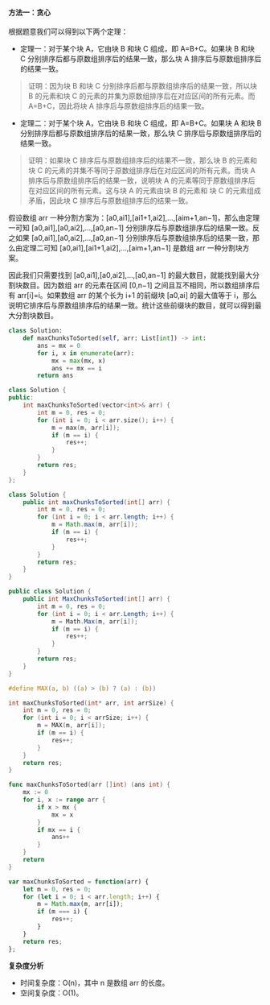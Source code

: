 ﻿#### [](https://leetcode.cn/problems/max-chunks-to-make-sorted/solution/zui-duo-neng-wan-cheng-pai-xu-de-kuai-by-gc4k//#方法一：贪心)方法一：贪心

根据题意我们可以得到以下两个定理：

-   定理一：对于某个块 A，它由块 B 和块 C 组成，即 A=B+C。如果块 B 和块 C 分别排序后都与原数组排序后的结果一致，那么块 A 排序后与原数组排序后的结果一致。

> 证明：因为块 B 和块 C 分别排序后都与原数组排序后的结果一致，所以块 B 的元素和块 C 的元素的并集为原数组排序后在对应区间的所有元素。而 A=B+C，因此将块 A 排序后与原数组排序后的结果一致。

-   定理二：对于某个块 A，它由块 B 和块 C 组成，即 A=B+C。如果块 A 和块 B 分别排序后都与原数组排序后的结果一致，那么块 C 排序后与原数组排序后的结果一致。

> 证明：如果块 C 排序后与原数组排序后的结果不一致，那么块 B 的元素和块 C 的元素的并集不等同于原数组排序后在对应区间的所有元素。而块 A 排序后与原数组排序后的结果一致，说明块 A 的元素等同于原数组排序后在对应区间的所有元素。这与块 A 的元素由块 B 的元素和 块 C 的元素组成矛盾，因此块 C 排序后与原数组排序后的结果一致。

假设数组 arr 一种分割方案为：[a0,ai1],[ai1+1,ai2],…,[aim+1,an−1]，那么由定理一可知 [a0,ai1],[a0,ai2],…,[a0,an−1] 分别排序后与原数组排序后的结果一致。反之如果 [a0,ai1],[a0,ai2],…,[a0,an−1] 分别排序后与原数组排序后的结果一致，那么由定理二可知 [a0,ai1],[ai1+1,ai2],…,[aim+1,an−1] 是数组 arr 一种分割块方案。

因此我们只需要找到 [a0,ai1],[a0,ai2],…,[a0,an−1] 的最大数目，就能找到最大分割块数目。因为数组 arr 的元素在区间 [0,n−1] 之间且互不相同，所以数组排序后有 arr[i]=i。如果数组 arr 的某个长为 i+1 的前缀块 [a0,ai] 的最大值等于 i，那么说明它排序后与原数组排序后的结果一致。统计这些前缀块的数目，就可以得到最大分割块数目。

```Python
class Solution:
    def maxChunksToSorted(self, arr: List[int]) -> int:
        ans = mx = 0
        for i, x in enumerate(arr):
            mx = max(mx, x)
            ans += mx == i
        return ans

```

```C++
class Solution {
public:
    int maxChunksToSorted(vector<int>& arr) {
        int m = 0, res = 0;
        for (int i = 0; i < arr.size(); i++) {
            m = max(m, arr[i]);
            if (m == i) {
                res++;
            }
        }
        return res;
    }
};

```

```Java
class Solution {
    public int maxChunksToSorted(int[] arr) {
        int m = 0, res = 0;
        for (int i = 0; i < arr.length; i++) {
            m = Math.max(m, arr[i]);
            if (m == i) {
                res++;
            }
        }
        return res;
    }
}

```

```C#
public class Solution {
    public int MaxChunksToSorted(int[] arr) {
        int m = 0, res = 0;
        for (int i = 0; i < arr.Length; i++) {
            m = Math.Max(m, arr[i]);
            if (m == i) {
                res++;
            }
        }
        return res;
    }
}

```

```C
#define MAX(a, b) ((a) > (b) ? (a) : (b))

int maxChunksToSorted(int* arr, int arrSize) {
    int m = 0, res = 0;
    for (int i = 0; i < arrSize; i++) {
        m = MAX(m, arr[i]);
        if (m == i) {
            res++;
        }
    }
    return res;
}

```

```Go
func maxChunksToSorted(arr []int) (ans int) {
    mx := 0
    for i, x := range arr {
        if x > mx {
            mx = x
        }
        if mx == i {
            ans++
        }
    }
    return
}

```

```JavaScript
var maxChunksToSorted = function(arr) {
    let m = 0, res = 0;
    for (let i = 0; i < arr.length; i++) {
        m = Math.max(m, arr[i]);
        if (m === i) {
            res++;
        }
    }
    return res;
};

```

**复杂度分析**

-   时间复杂度：O(n)，其中 n 是数组 arr 的长度。
-   空间复杂度：O(1)。
